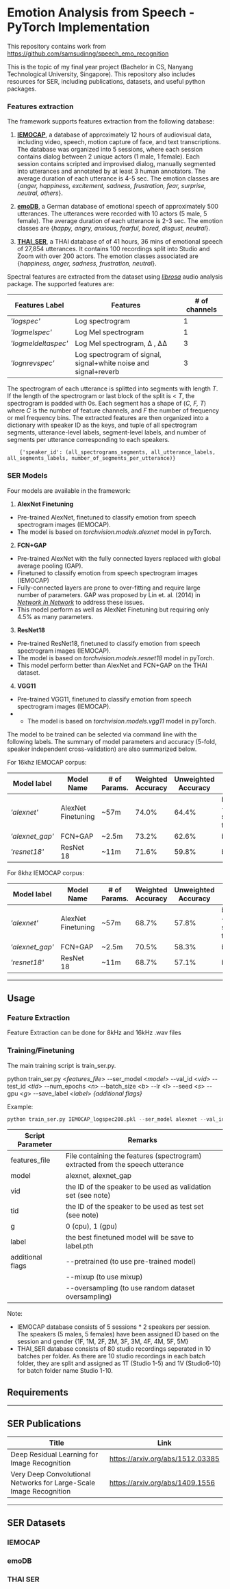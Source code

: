 # Emotion Analysis from Speech - PyTorch Implementation

This repository contains work from https://github.com/samsudinng/speech_emo_recognition 

This is the topic of my final year project (Bachelor in CS, Nanyang Technological University, Singapore). This repository also includes resources for SER, including publications, datasets, and useful python packages. 

### Features extraction

The framework supports features extraction from the following database:

1. [__IEMOCAP__](https://sail.usc.edu/iemocap/), a database of approximately 12 hours of audiovisual data, including video, speech, motion capture of face, and text transcriptions. The database was organized into 5 sessions, where each session contains dialog between 2 unique actors (1 male, 1 female). Each session contains scripted and improvised dialog, manually segmented into utterances and annotated by at least 3 human annotators. The average duration of each utterance is 4-5 sec. The emotion classes are {*anger, happiness, excitement, sadness, frustration, fear, surprise, neutral, others*}.

2. [__emoDB__](http://www.emodb.bilderbar.info/start.html), a German database of emotional speech of approximately 500 utterances. The utterances were recorded with 10 actors (5 male, 5 female). The average duration of each utterance is 2-3 sec. The emotion classes are {*happy, angry, anxious, fearful, bored, disgust, neutral*}.

3. [__THAI_SER__](https://github.com/vistec-AI/dataset-releases/releases/tag/v1), a THAI database of of 41 hours, 36 mins of emotional speech of 27,854 utterances. It contains 100 recordings split into Studio and Zoom with over 200 actors. The emotion classes associated are {*happiness, anger, sadness, frustration, neutral*}.

Spectral features are extracted from the dataset using [*librosa*](https://librosa.org) audio analysis package. The supported features are:

|Features Label|Features|# of channels|
|-----|--------|-------------|
|*'logspec'* |Log spectrogram |1 |
|*'logmelspec'* |Log Mel spectrogram |1 |
|*'logmeldeltaspec'* |Log Mel spectrogram, ∆ , ∆∆ |3 |
|*'lognrevspec'* |Log spectrogram of signal, signal+white noise and signal+reverb |3 |

The spectrogram of each utterance is splitted into segments with length *T*. If the length of the spectrogram or last block of the split is < *T*, the spectrogram is padded with 0s. Each segment has a shape of (*C, F, T*) where *C* is the number of feature channels, and *F* the number of frequency or mel frequency bins. The extracted features are then organized into a dictionary with speaker ID as the keys, and tuple of all spectrogram segments, utterance-level labels, segment-level labels, and number of segments per utterance corresponding to each speakers.

        {'speaker_id': (all_spectrograms_segments, all_utterance_labels, all_segments_labels, number_of_segments_per_utterance)}


### SER Models

Four models are available in the framework:  

1. __AlexNet Finetuning__ 
- Pre-trained AlexNet, finetuned to classify emotion from speech spectrogram images (IEMOCAP). 
- The model is based on *torchvision.models.alexnet* model in pyTorch.

2. __FCN+GAP__
- Pre-trained AlexNet with the fully connected layers replaced with global average pooling (GAP).
- Finetuned to classify emotion from speech spectrogram images (IEMOCAP)
- Fully-connected layers are prone to over-fitting and require large number of parameters. GAP was proposed by Lin et. al. (2014) in [*Network In Network*](https://arxiv.org/abs/1312.4400) to address these issues.
- This model perform as well as AlexNet Finetuning but requiring only 4.5% as many parameters.

3. __ResNet18__
- Pre-trained ResNet18, finetuned to classify emotion from speech spectrogram images (IEMOCAP).
- The model is based on *torchvision.models.resnet18* model in pyTorch. 
- This model perform better than AlexNet and FCN+GAP on the THAI dataset.

4. __VGG11__
- Pre-trained VGG11, finetuned to classify emotion from speech spectrogram images (IEMOCAP).
- - The model is based on *torchvision.models.vgg11* model in pyTorch. 


The model to be trained can be selected via command line with the following labels. The summary of model parameters and accuracy (5-fold, speaker independent cross-validation) are also summarized below.

For 16khz IEMOCAP corpus:

|Model label|Model Name|# of Params.|Weighted Accuracy|Unweighted Accuracy| Model Setting |
|-----------|----------|----------|----------|----------| ----------|
|*'alexnet'*|AlexNet Finetuning| ~57m | 74.0% | 64.4%| baseline + stability training|
|*'alexnet_gap'*|FCN+GAP| ~2.5m | 73.2% | 62.6% | baseline |
|*'resnet18'*|ResNet 18| ~11m | 71.6% | 59.8% | baseline |

For 8khz IEMOCAP corpus:

|Model label|Model Name|# of Params.|Weighted Accuracy|Unweighted Accuracy| Model Setting |
|-----------|----------|----------|----------|----------| ----------|
|*'alexnet'*|AlexNet Finetuning| ~57m | 68.7% | 57.8%| baseline + stability training|
|*'alexnet_gap'*|FCN+GAP| ~2.5m | 70.5% | 58.3% | baseline |
|*'resnet18'*|ResNet 18| ~11m | 68.7% | 57.1% | baseline |


------------------------------------
## Usage

### Feature Extraction
Feature Extraction can be done for 8kHz and 16kHz .wav files
### Training/Finetuning
The main training script is train_ser.py.


python train_ser.py <*features_file*> --ser_model <*model*> --val_id <*vid*>
 --test_id <*tid*> --num_epochs <*n*> --batch_size <*b*> --lr <*l*> --seed <*s*> --gpu <*g*> --save_label <*label*> *{additional flags}*
 
 Example:
 
 ```python
python train_ser.py IEMOCAP_logspec200.pkl --ser_model alexnet --val_id 1F --test_id 1M --num_epochs 100 --batch_size 64 --lr 1e-3 --seed 111 --gpu 1 --save_label alexnet_baseline --pretrained --mixup
 ```
 
|Script Parameter|Remarks|
|-----------|----------|
|features_file|File containing the features (spectrogram) extracted from the speech utterance|
|model|alexnet, alexnet_gap|
|vid| the ID of the speaker to be used as validation set (see note)|
|tid| the ID of the speaker to be used as test set (see note)|
|g|0 (cpu), 1 (gpu)|
|label|the best finetuned model will be save to label.pth|
|additional flags|--pretrained (to use pre-trained model)|
| | --mixup (to use mixup)|
| | --oversampling (to use random dataset oversampling)|

Note:
- IEMOCAP database consists of 5 sessions * 2 speakers per session. The speakers (5 males, 5 females) have been assigned ID based on the session and gender {1F, 1M, 2F, 2M, 3F, 3M, 4F, 4M, 5F, 5M}
- THAI_SER database consists of 80 studio recordings seperated in 10 batches per folder. As there are 10 studio recordings in each batch folder, they are split and assigned as 1T (Studio 1-5) and 1V (Studio6-10) for batch folder name Studio 1-10.

## Requirements

------------------------------------
## SER Publications
|Title| Link |
|-----------|----------|
| Deep Residual Learning for Image Recognition | https://arxiv.org/abs/1512.03385 |
| Very Deep Convolutional Networks for Large-Scale Image Recognition | https://arxiv.org/abs/1409.1556 |




------------------------------------
## SER Datasets

### IEMOCAP

### emoDB

### THAI SER




